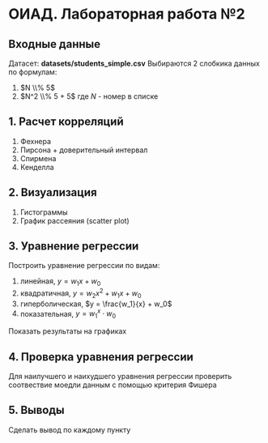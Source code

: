 # ОИАД. Лабораторная работа №2

## Входные данные
Датасет: **datasets/students_simple.csv**
Выбираются 2 слобкика данных по формулам:
1) $N \\% 5$
2) $N^2 \\% 5 + 5$
где $N$ - номер в списке

## 1. Расчет корреляций
1. Фехнера
2. Пирсона + доверительный интервал
3. Спирмена
4. Кенделла

## 2. Визуализация
1. Гистограммы
2. График рассеяния (scatter plot)

## 3. Уравнение регрессии
Построить уравнение регрессии по видам:
1. линейная, $y=w_1 x + w_0$
2. квадратичная, $y = w_2 x^2 + w_1 x + w_0$
3. гиперболическая, $y = \frac{w_1}{x} + w_0$ 
4. показательная, $y = w_1^x \cdot w_0$

Показать результаты на графиках

## 4. Проверка уравнения регрессии
Для наилучшего и наихудшего уравнения регрессии проверить соотвествие моедли данным с помощью критерия Фишера

## 5. Выводы
Сделать вывод по каждому пункту
